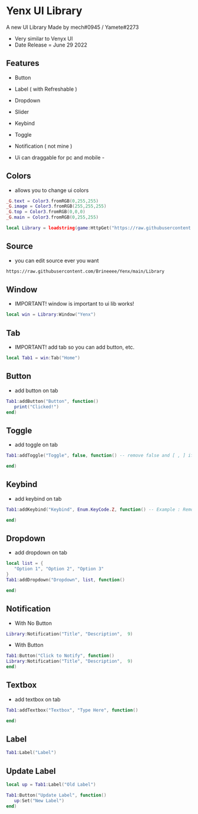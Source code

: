 # Yenx UI Library
A new UI Library Made by mech#0945 / Yamete#2273 
- Very similar to Venyx UI
- Date Release = June 29 2022

## Features
- Button
- Label ( with Refreshable )
- Dropdown
- Slider
- Keybind
- Toggle
- Notification ( not mine )

- Ui can draggable for pc and mobile -

## Colors
- allows you to change ui colors
```lua
_G.text = Color3.fromRGB(0,255,255)
_G.image = Color3.fromRGB(255,255,255)
_G.top = Color3.fromRGB(0,0,0)
_G.main = Color3.fromRGB(0,255,255)

local Library = loadstring(game:HttpGet("https://raw.githubusercontent.com/Brineeee/Yenx/main/Library"))()
```

## Source
- you can edit source ever you want
```html
https://raw.githubusercontent.com/Brineeee/Yenx/main/Library
```

## Window
- IMPORTANT! window is important to ui lib works! 
```lua
local win = Library:Window("Yenx")
```

## Tab
- IMPORTANT! add tab so you can add button, etc.
```lua
local Tab1 = win:Tab("Home")
```

## Button
- add button on tab
```lua
Tab1:addButton("Button", function() 
   print("Clicked!") 
end) 
```

## Toggle
- add toggle on tab
```lua
Tab1:addToggle("Toggle", false, function() -- remove false and [ , ] if toggle doesn't work

end) 
```

## Keybind
- add keybind on tab
```lua
Tab1:addKeybind("Keybind", Enum.KeyCode.Z, function() -- Example : Remove Z near of KeyCode and Replace it with F. 

end) 
```

## Dropdown
- add dropdown on tab
```lua
local list = {
   "Option 1", "Option 2", "Option 3"
} 
Tab1:addDropdown("Dropdown", list, function() 

end) 
```

## Notification
- With No Button
```lua
Library:Notification("Title", "Description",  9) 
```
- With Button
```lua
Tab1:Button("Click to Notify", function() 
Library:Notification("Title", "Description",  9)  
end) 
```

## Textbox
- add textbox on tab
```lua
Tab1:addTextbox("Textbox", "Type Here", function() 

end) 
```

## Label
```lua
Tab1:Label("Label") 
```

## Update Label
```lua
local up = Tab1:Label("Old Label")

Tab1:Button("Update Label", function()
   up:Set("New Label") 
end)
```
